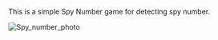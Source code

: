 This is a simple Spy Number game for detecting spy number.

![Spy_number_photo](https://github.com/ShrutiiChavan/Spy_number_detector/assets/153729013/677bedcc-941e-4a66-95b7-599f7f617c1f)
